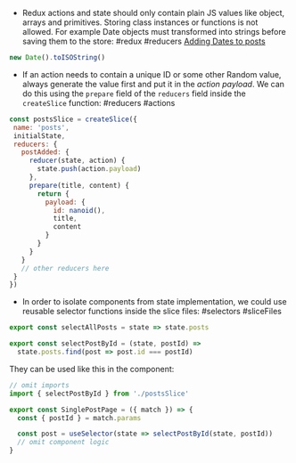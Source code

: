 - Redux actions and state should only contain plain JS values like object, arrays and primitives. Storing class instances or functions is not allowed. For example Date objects must transformed into strings before saving them to the store: #redux #reducers [Adding Dates to posts](https://redux.js.org/tutorials/essentials/part-4-using-data#storing-dates-for-posts)
```js
new Date().toISOString()
```
- If an action needs to contain a unique ID or some other Random value, always generate the value first and put it in the *action payload*. We can do this using the `prepare`  field of the `reducers` field inside the `createSlice` function: #reducers #actions
 ```js
 const postsSlice = createSlice({
  name: 'posts',
  initialState,
  reducers: {
    postAdded: {
      reducer(state, action) {
        state.push(action.payload)
      },
      prepare(title, content) {
        return {
          payload: {
            id: nanoid(),
            title,
            content
          }
        }
      }
    }
    // other reducers here
  }
})
```

- In order to isolate components from state implementation, we could use reusable selector functions inside the slice files: #selectors #sliceFiles
```js
export const selectAllPosts = state => state.posts

export const selectPostById = (state, postId) =>
  state.posts.find(post => post.id === postId)
```
They can be used like this in the component:
```js
// omit imports
import { selectPostById } from './postsSlice'

export const SinglePostPage = ({ match }) => {
  const { postId } = match.params

  const post = useSelector(state => selectPostById(state, postId))
  // omit component logic
}
```